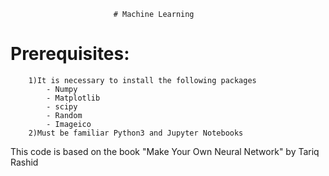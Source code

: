                            # Machine Learning
# Prerequisites:
        1)It is necessary to install the following packages
            - Numpy
            - Matplotlib
            - scipy
            - Random
            - Imageico
        2)Must be familiar Python3 and Jupyter Notebooks 

This code is based on the book "Make Your Own Neural Network" by Tariq Rashid
